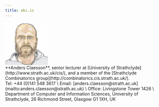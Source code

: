 ```yaml
---
title: akc.is
---
```

<div class="row">
<div class="three columns">
<img id="me"
     src="images/me.png" 
     alt="Anders Claesson" 
     width="138px"
     />
</div>
<div class="nine columns">
  **Anders Claesson**, senior lecturer at
  [University of Strathclyde](http://www.strath.ac.uk/cis/),
  and a member of the
  [Strathclyde Combinatorics group](http://combinatorics.cis.strath.ac.uk/). <br style="margin-bottom:3px;">
  Tel: +44 (0)141 548 3617 \
  Email: [anders.claesson@strath.ac.uk](mailto:anders.claesson@strath.ac.uk) \
  Office: Livingstone Tower 1426 \
  Department of Computer and Information Sciences, University of
  Strathclyde, 26 Richmond Street, Glasgow G1 1XH, UK
</div>
</div>
